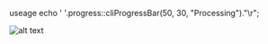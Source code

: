 useage
echo ' '.progress::cliProgressBar(50,  30, "Processing")."\r";

![alt text](https://github.com/Wylieuk/PHP-CLI-Progress-Bar/assets/156372371/350b299a-809e-4fb8-827e-4c7fe62abbcb)
